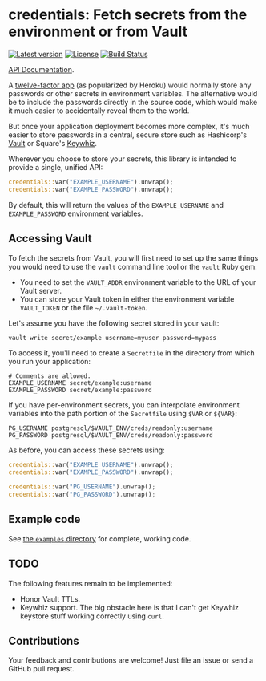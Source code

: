 # credentials: Fetch secrets from the environment or from Vault

[![Latest version](https://img.shields.io/crates/v/credentials.svg)](https://crates.io/crates/credentials) [![License](https://img.shields.io/crates/l/credentials.svg)](https://creativecommons.org/publicdomain/zero/1.0/) [![Build Status](https://travis-ci.org/emk/credentials.svg?branch=master)](https://travis-ci.org/emk/credentials)

[API Documentation](http://docs.randomhacks.net/credentials/).

A [twelve-factor app][12factor] (as popularized by Heroku) would normally
store any passwords or other secrets in environment variables.  The
alternative would be to include the passwords directly in the source code,
which would make it much easier to accidentally reveal them to the world.

But once your application deployment becomes more complex, it's much easier
to store passwords in a central, secure store such as Hashicorp's
[Vault][vault] or Square's [Keywhiz][keywhiz].

Wherever you choose to store your secrets, this library is intended to
provide a single, unified API:

```rust
credentials::var("EXAMPLE_USERNAME").unwrap();
credentials::var("EXAMPLE_PASSWORD").unwrap();
```

By default, this will return the values of the `EXAMPLE_USERNAME`
and `EXAMPLE_PASSWORD` environment variables.

## Accessing Vault

To fetch the secrets from Vault, you will first need to set up the same
things you would need to use the `vault` command line tool or the `vault`
Ruby gem:

- You need to set the `VAULT_ADDR` environment variable to the URL of your
  Vault server.
- You can store your Vault token in either the environment variable
  `VAULT_TOKEN` or the file `~/.vault-token`.

Let's assume you have the following secret stored in your vault:

```sh
vault write secret/example username=myuser password=mypass
```

To access it, you'll need to create a `Secretfile` in the directory from
which you run your application:

```
# Comments are allowed.
EXAMPLE_USERNAME secret/example:username
EXAMPLE_PASSWORD secret/example:password
```

If you have per-environment secrets, you can interpolate environment
variables into the path portion of the `Secretfile` using `$VAR` or
`${VAR}`:

```
PG_USERNAME postgresql/$VAULT_ENV/creds/readonly:username
PG_PASSWORD postgresql/$VAULT_ENV/creds/readonly:password
```

As before, you can access these secrets using:

```rust
credentials::var("EXAMPLE_USERNAME").unwrap();
credentials::var("EXAMPLE_PASSWORD").unwrap();

credentials::var("PG_USERNAME").unwrap();
credentials::var("PG_PASSWORD").unwrap();
```

## Example code

See [the `examples` directory](/examples) for complete, working code.

## TODO

The following features remain to be implemented:

- Honor Vault TTLs.
- Keywhiz support.  The big obstacle here is that I can't get Keywhiz
  keystore stuff working correctly using `curl`.

## Contributions

Your feedback and contributions are welcome!  Just file an issue or send a
GitHub pull request.

[12factor]: http://12factor.net/
[vault]: https://www.vaultproject.io/
[keywhiz]: https://square.github.io/keywhiz/
